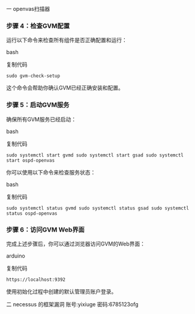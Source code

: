 

一  openvas扫描器

### 步骤 4：检查GVM配置

运行以下命令来检查所有组件是否正确配置和运行：

bash

复制代码

`sudo gvm-check-setup`

这个命令会帮助你确认GVM已经正确安装和配置。

### 步骤 5：启动GVM服务

确保所有GVM服务已经启动：

bash

复制代码

`sudo systemctl start gvmd sudo systemctl start gsad sudo systemctl start ospd-openvas`

你可以使用以下命令来检查服务状态：

bash

复制代码

`sudo systemctl status gvmd sudo systemctl status gsad sudo systemctl status ospd-openvas`

### 步骤 6：访问GVM Web界面

完成上述步骤后，你可以通过浏览器访问GVM的Web界面：

arduino

复制代码

`https://localhost:9392`

使用初始化过程中创建的默认管理员账户登录。

二   necessus 的框架漏洞
账号:yixiuge
密码:6785123ofg
